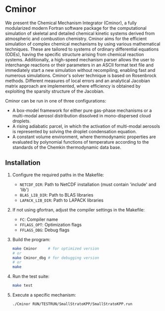 # Cminor
We present the Chemical Mechanism Integrator (Cminor), a fully modularized modern Fortran software package for the computational simulation of skeletal and detailed chemical kinetic systems derived from atmospheric and combustion chemistry.
  Cminor aims for the efficient simulation of complex chemical mechanisms by using various mathematical techniques. These are tailored to systems of ordinary differential equations (ODEs), having the specific structure arising from chemical reaction systems. Additionally, a high-speed mechanism parser allows the user to interchange reactions or their parameters in an ASCII format text file and immediately start a new simulation without recompiling, enabling fast and numerous simulations.
  Cminor's solver technique is based on Rosenbrock methods. Different measures of local errors and an analytical Jacobian matrix approach are implemented, where efficiency is obtained by exploiting the sparsity structure of the Jacobian. 
  
Cminor can be run in one of three configurations: 
  - A box-model framework for either pure gas-phase mechanisms or a multi-modal aerosol distribution dissolved in mono-dispersed cloud droplets.
  - A rising adiabatic parcel, in which the activation of multi-modal aerosols is represented by solving the droplet condensation equation.
  - A constant volume environment, where thermodynamic properties are evaluated by polynomial functions of temperature according to the standards of the Chemkin thermodynamic data base.


## Installation

1. Configure the required paths in the Makefile:
   - `NETCDF_DIR`: Path to NetCDF installation (must contain 'include' and 'lib')
   - `BLAS_LIB_DIR`: Path to BLAS libraries
   - `LAPACK_LIB_DIR`: Path to LAPACK libraries

2. If not using gfortran, adjust the compiler settings in the Makefile:
   - `FC`: Compiler name
   - `FFLAGS_OPT`: Optimization flags
   - `FFLAGS_DBG`: Debug flags

3. Build the program:
   ```bash
   make Cminor     # for optimized version
   # or
   make Cminor_dbg # for debugging version
   # or
   make
   ```

4. Run the test suite:
   ```bash
   make test
   ```

5. Execute a specific mechanism:
   ```bash
   ./Cminor RUN/TESTRUN/SmallStratoKPP/SmallStratoKPP.run
   ```